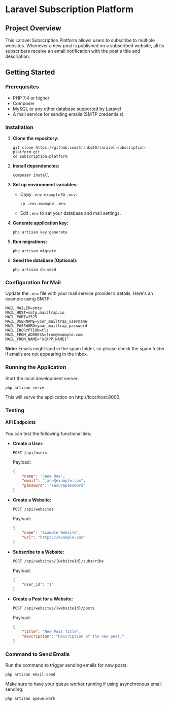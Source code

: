 # Laravel Subscription Platform

## Project Overview
This Laravel Subscription Platform allows users to subscribe to multiple websites. Whenever a new post is published on a subscribed website, all its subscribers receive an email notification with the post's title and description.

## Getting Started

### Prerequisites
- PHP 7.4 or higher
- Composer
- MySQL or any other database supported by Laravel
- A mail service for sending emails (SMTP credentials)

### Installation

1. **Clone the repository:**
   ```
   git clone https://github.com/Iranks20/laravel-subscription-platform.git
   cd subscription-platform
   ```

2. **Install dependencies:**
   ```
   composer install
   ```

3. **Set up environment variables:**
   - Copy `.env.example` to `.env`:
     ```
     cp .env.example .env
     ```
   - Edit `.env` to set your database and mail settings.

4. **Generate application key:**
   ```
   php artisan key:generate
   ```

5. **Run migrations:**
   ```
   php artisan migrate
   ```

6. **Seed the database (Optional):**
   ```
   php artisan db:seed
   ```

### Configuration for Mail
Update the `.env` file with your mail service provider’s details. Here's an example using SMTP:
```
MAIL_MAILER=smtp
MAIL_HOST=smtp.mailtrap.io
MAIL_PORT=2525
MAIL_USERNAME=your_mailtrap_username
MAIL_PASSWORD=your_mailtrap_password
MAIL_ENCRYPTION=tls
MAIL_FROM_ADDRESS=from@example.com
MAIL_FROM_NAME="${APP_NAME}"
```

**Note:** Emails might land in the spam folder, so please check the spam folder if emails are not appearing in the inbox.

### Running the Application

Start the local development server:
```
php artisan serve
```
This will serve the application on http://localhost:8000.

### Testing

#### API Endpoints
You can test the following functionalities:

- **Create a User:**
  ```
  POST /api/users
  ```
  Payload:
  ```json
  {
      "name": "Jane Doe",
      "email": "jane@example.com",
      "password": "securepassword"
  }
  ```

- **Create a Website:**
  ```
  POST /api/websites
  ```
  Payload:
  ```json
  {
      "name": "Example Website",
      "url": "https://example.com"
  }
  ```

- **Subscribe to a Website:**
  ```
  POST /api/websites/{websiteId}/subscribe
  ```
  Payload:
  ```json
  {
      "user_id": "1"
  }
  ```

- **Create a Post for a Website:**
  ```
  POST /api/websites/{websiteId}/posts
  ```
  Payload:
  ```json
  {
      "title": "New Post Title",
      "description": "Description of the new post."
  }
  ```

### Command to Send Emails
Run the command to trigger sending emails for new posts:
```
php artisan email:send
```
Make sure to have your queue worker running if using asynchronous email sending:
```
php artisan queue:work
```
